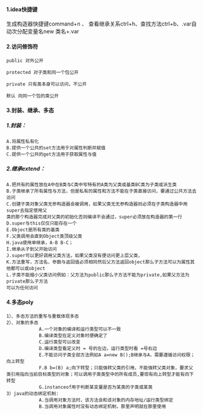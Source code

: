 #### 1.idea快捷键

生成构造器快捷键command+n 、 查看继承关系ctrl+h、查找方法ctrl+b、.var自动次分配变量名new 类名+.var

#### 2.访问修饰符

    public 对外公开
    
    protected 对子类和同一个包公开
    
    private 只有类本身可以访问，不公开
    
    默认 向同一个包的类公开

#### 3.封装、继承、多态

##### 1.封装：

    A.将属性私有化
    B.提供一个公共的set方法用于对属性判断并赋值
    C.提供一个公共的get方法用于获取属性与值

##### 2.继承extend：

    A.把共有的属性放在A中在B类与C类中写特有的A类为父类或基类BC类为子类或派生类
    B.子类继承了所有属性与方法，但是私有的属性和方法不能在子类直接访问，要通过公共方法去访问
    C.创建子类对象父类无参构造器会被调用，如果父类无无参构造器则必须在子类构造器中用super去指定使用父
    类的那个构造器完成对父类的初始化否则编译不会通过，super必须放在构造器的第一行
    D.super与this仅仅只能存在一个
    E.Object是所有类的基类
    F.父类调用会直到Object类顶级父类
    H.java使用单继承，A-B B-C；
    I.继承从子到父开始访问
    J.super可以更好调用父类方法，如果父类没有便访问更上层父类，
    K.方法重写，方法名、参数与返回值必须相同然后父方法返回object那么子方法可以为属性其他都可以或object
    L.子类不能缩小父类访问例如：父方法为public那么子方法不能为private,如果父方法为private那么子方法
    可以为任何访问

#### 4.多态poly

    1）、多态方法的重写与重载体现多态
    2）、对象的多态
                A.一个对象的编译和运行类型可以不一致
                B.编译类型在定义对象时便确定了
                C.运行类型可以改变
                D.编译类型看定义时 = 号的左边，运行类型时看 =号右边
                E.不能访问子类全部方法例如A a=new B();B继承与A，需要遵循访问权限；向上转型
                F.B b=(B) a;向下转型；只能强转父类的引用，不能强转父类对象，要求父类引用指向当前目标类型的对象；可以调用子类类型中的所有成员,要现有向上转型才能有向下转型
                G.instanceof用于判断某变量是否为某类的子类或某类
    3）java的动态绑定机制:
                A.当调用对象方法时，该方法会和该对象的内存地址/运行类型绑定
                B.当调用对象属性时没有动态绑定机制，那里声明就在那里使用
    